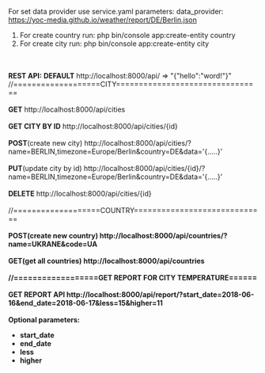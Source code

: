 For set data provider use service.yaml
parameters:
    data_provider: https://yoc-media.github.io/weather/report/DE/Berlin.json
1. For create country run:
php bin/console app:create-entity country
2. For create city run:
php bin/console app:create-entity city


<br></br>
<b>REST API:</b>
<b>DEFAULT</b>
http://localhost:8000/api/   => "{\"hello\":\"word!\"}"
//===================CITY================================
<br></br>
<b>GET</b>
http://localhost:8000/api/cities
<br></br>
<b>GET CITY BY ID</b>
http://localhost:8000/api/cities/{id}
<br></br>
<b>POST</b>(create new city)
http://localhost:8000/api/cities/?name=BERLIN,timezone=Europe/Berlin&country=DE&data='{.....}'
<br></br>
<b>PUT</b>(update city by id) 
http://localhost:8000/api/cities/{id}/?name=BERLIN,timezone=Europe/Berlin&country=DE&data='{.....}'
<br></br>
<b>DELETE</b>
http://localhost:8000/api/cities/{id}
<br></br>
//===================COUNTRY=============================
<br></br>
<b>POST(create new country)
http://localhost:8000/api/countries/?name=UKRANE&code=UA
<br></br>
<b>GET</b>(get all countries)
http://localhost:8000/api/countries
<br></br>
//==================GET REPORT FOR CITY TEMPERATURE======
<br></br>
<b>GET REPORT API</b>
http://localhost:8000/api/report/?start_date=2018-06-16&end_date=2018-06-17&less=15&higher=11
<br></br>
Optional parameters:
<ul>
<li>start_date</li>
<li>end_date</li>
<li>less</li>
<li>higher</li>
</ul>
